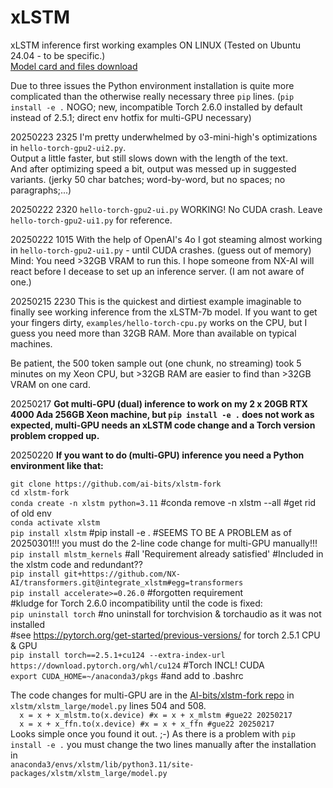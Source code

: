 # xLSTM
xLSTM inference first working examples ON LINUX (Tested on Ubuntu 24.04 - to be specific.)<br>
[Model card and files download](https://huggingface.co/NX-AI/xLSTM-7b)

Due to three issues the Python environment installation is quite more complicated than the otherwise really necessary three `pip` lines. (`pip install -e .` NOGO; new, incompatible Torch 2.6.0 installed by default instead of 2.5.1; direct env hotfix for multi-GPU necessary)

20250223 2325 I'm pretty underwhelmed by o3-mini-high's optimizations in `hello-torch-gpu2-ui2.py`.<br>
Output a little faster, but still slows down with the length of the text.<br>
And after optimizing speed a bit, output was messed up in suggested variants. (jerky 50 char batches; word-by-word, but no spaces; no paragraphs;...)

20250222 2320 `hello-torch-gpu2-ui.py` WORKING! No CUDA crash. Leave `hello-torch-gpu2-ui1.py` for reference.

20250222 1015 With the help of OpenAI's 4o I got steaming almost working in `hello-torch-gpu2-ui1.py` - until CUDA crashes. (guess out of memory)<br>
Mind: You need >32GB VRAM to run this. I hope someone from NX-AI will react before I decease to set up an inference server. (I am not aware of one.)

20250215 2230 This is the quickest and dirtiest example imaginable to finally see working inference from the xLSTM-7b model.
If you want to get your fingers dirty, `examples/hello-torch-cpu.py` works on the CPU, but I guess you need more than 32GB RAM. More than available on typical machines.

Be patient, the 500 token sample out (one chunk, no streaming) took 5 minutes on my Xeon CPU, but >32GB RAM are easier to find than >32GB VRAM on one card.

20250217 **Got multi-GPU (dual) inference to work on my 2 x 20GB RTX 4000 Ada 256GB Xeon machine, but `pip install -e .` does not work as expected, multi-GPU needs an xLSTM code change and a Torch version problem cropped up.**

20250220 **If you want to do (multi-GPU) inference you need a Python environment like that:**<br>

`git clone https://github.com/ai-bits/xlstm-fork`<br>
`cd xlstm-fork`<br>
`conda create -n xlstm python=3.11` #conda remove -n xlstm --all #get rid of old env<br>
`conda activate xlstm`<br>
`pip install xlstm` #pip install -e . #SEEMS TO BE A PROBLEM as of 20250301!!! you must do the 2-line code change for multi-GPU manually!!!<br>
`pip install mlstm_kernels` #all 'Requirement already satisfied' #Included in the xlstm code and redundant??<br>
`pip install git+https://github.com/NX-AI/transformers.git@integrate_xlstm#egg=transformers`<br>
`pip install accelerate>=0.26.0` #forgotten requirement<br>
#kludge for Torch 2.6.0 incompatibility until the code is fixed:<br>
`pip uninstall torch` #no uninstall for torchvision & torchaudio as it was not installed<br>
#see https://pytorch.org/get-started/previous-versions/ for torch 2.5.1 CPU & GPU<br>
`pip install torch==2.5.1+cu124 --extra-index-url https://download.pytorch.org/whl/cu124` #Torch INCL! CUDA<br>
`export CUDA_HOME=~/anaconda3/pkgs` #and add to .bashrc<br>

The code changes for multi-GPU are in the [AI-bits/xlstm-fork repo](https://github.com/ai-bits/xlstm-fork) in `xlstm/xlstm_large/model.py` lines 504 and 508.<br>
`  x = x + x_mlstm.to(x.device) #x = x + x_mlstm #gue22 20250217`<br>
`  x = x + x_ffn.to(x.device) #x = x + x_ffn #gue22 20250217`<br>
Looks simple once you found it out. ;-)
As there is a problem with `pip install -e .` you must change the two lines manually after the installation in<br>
`anaconda3/envs/xlstm/lib/python3.11/site-packages/xlstm/xlstm_large/model.py`